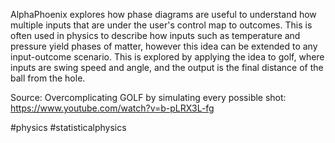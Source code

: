 AlphaPhoenix explores how phase diagrams are useful to understand how multiple inputs that are under the user's control map to outcomes. This is often used in physics to describe how inputs such as temperature and pressure yield phases of matter, however this idea can be extended to any input-outcome scenario. This is explored by applying the idea to golf, where inputs are swing speed and angle, and the output is the final distance of the ball from the hole. 

Source: Overcomplicating GOLF by simulating every possible shot: https://www.youtube.com/watch?v=b-pLRX3L-fg

#physics #statisticalphysics